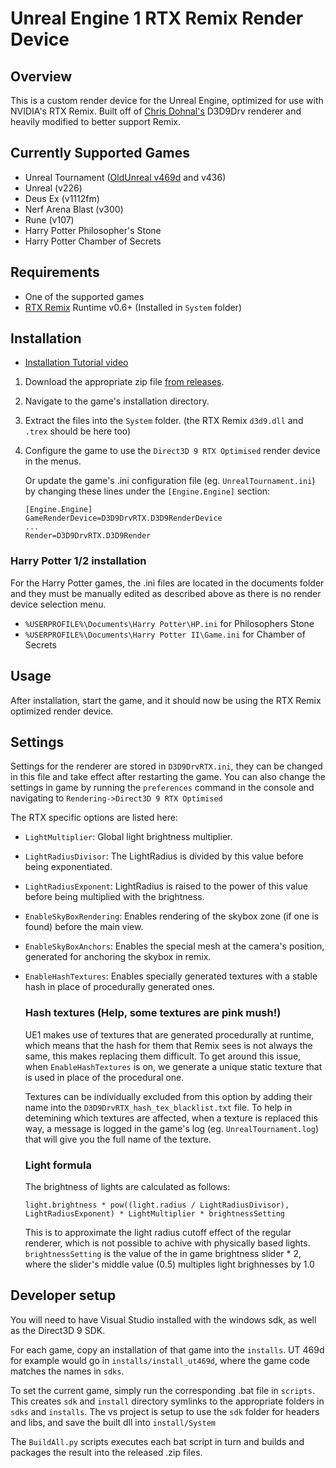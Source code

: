 # Unreal Engine 1 RTX Remix Render Device

## Overview
This is a custom render device for the Unreal Engine, optimized for use with NVIDIA's RTX Remix. Built off of [Chris Dohnal's](https://www.cwdohnal.com/utglr/) D3D9Drv renderer and heavily modified to better support Remix.

## Currently Supported Games
- Unreal Tournament ([OldUnreal v469d](https://github.com/OldUnreal/UnrealTournamentPatches/releases) and v436)
- Unreal (v226)
- Deus Ex (v1112fm)
- Nerf Arena Blast (v300)
- Rune (v107)
- Harry Potter Philosopher's Stone
- Harry Potter Chamber of Secrets

## Requirements
- One of the supported games
- [RTX Remix](https://github.com/NVIDIAGameWorks/rtx-remix) Runtime v0.6+ (Installed in `System` folder)

## Installation
- [Installation Tutorial video](https://youtu.be/XEe-pyZ3J9g)
1. Download the appropriate zip file [from releases](https://github.com/mmdanggg2/D3D9DrvRTX/releases).
2. Navigate to the game's installation directory.
3. Extract the files into the `System` folder. (the RTX Remix `d3d9.dll` and `.trex` should be here too)
4. Configure the game to use the `Direct3D 9 RTX Optimised` render device in the menus.
	
	Or update the game's .ini configuration file (eg. `UnrealTournament.ini`)  by changing these lines under the `[Engine.Engine]` section:
	
	```
	[Engine.Engine]
	GameRenderDevice=D3D9DrvRTX.D3D9RenderDevice
	...
	Render=D3D9DrvRTX.D3D9Render
	```
### Harry Potter 1/2 installation
For the Harry Potter games, the .ini files are located in the documents folder and they must be manually edited as described above as there is no render device selection menu.
- `%USERPROFILE%\Documents\Harry Potter\HP.ini` for Philosophers Stone
- `%USERPROFILE%\Documents\Harry Potter II\Game.ini` for Chamber of Secrets

## Usage
After installation, start the game, and it should now be using the RTX Remix optimized render device.

## Settings
Settings for the renderer are stored in `D3D9DrvRTX.ini`, they can be changed in this file and take effect after restarting the game.
You can also change the settings in game by running the `preferences` command in the console and navigating to `Rendering->Direct3D 9 RTX Optimised`

The RTX specific options are listed here:

- `LightMultiplier`: Global light brightness multiplier.
- `LightRadiusDivisor`: The LightRadius is divided by this value before being exponentiated.
- `LightRadiusExponent`: LightRadius is raised to the power of this value before being multiplied with the brightness.
- `EnableSkyBoxRendering`: Enables rendering of the skybox zone (if one is found) before the main view.
- `EnableSkyBoxAnchors`: Enables the special mesh at the camera's position, generated for anchoring the skybox in remix.
- `EnableHashTextures`: Enables specially generated textures with a stable hash in place of procedurally generated ones.

	### Hash textures (Help, some textures are pink mush!)
	UE1 makes use of textures that are generated procedurally at runtime, which means that the hash for them that Remix sees is not always the same, this makes replacing them difficult. To get around this issue, when `EnableHashTextures` is on, we generate a unique static texture that is used in place of the procedural one.
	
	Textures can be individually excluded from this option by adding their name into the `D3D9DrvRTX_hash_tex_blacklist.txt` file.
	To help in detemining which textures are affected, when a texture is replaced this way, a message is logged in the game's log (eg. `UnrealTournament.log`) that will give you the full name of the texture.

	### Light formula
	The brightness of lights are calculated as follows:

	`light.brightness * pow((light.radius / LightRadiusDivisor), LightRadiusExponent) * LightMultiplier * brightnessSetting`

	This is to approximate the light radius cutoff effect of the regular renderer, which is not possible to achive with physically based lights. `brightnessSetting` is the value of the in game brightness slider * 2, where the slider's middle value (0.5) multiples light brighnesses by 1.0

## Developer setup
You will need to have Visual Studio installed with the windows sdk, as well as the Direct3D 9 SDK.

For each game, copy an installation of that game into the `installs`. UT 469d for example would go in `installs/install_ut469d`, where the game code matches the names in `sdks`.

To set the current game, simply run the corresponding .bat file in `scripts`. This creates `sdk` and `install` directory symlinks to the appropriate folders in `sdks` and `installs`. The vs project is setup to use the `sdk` folder for headers and libs, and save the built dll into `install/System`

The `BuildAll.py` scripts executes each bat script in turn and builds and packages the result into the released .zip files.
